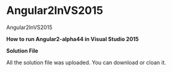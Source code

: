# Angular2InVS2015
Angular2InVS2015

**How to run Angular2-alpha44 in Visual Studio 2015**

**Solution File**

All the solution file was uploaded. You can download or cloan it. 
